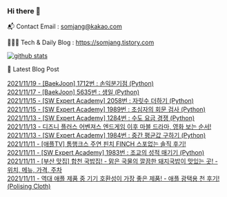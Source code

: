 ### Hi there 👋

📬  Contact Email : somjang@kakao.com

👨🏻‍💻  Tech & Daily Blog : https://somjang.tistory.com

[![github stats](https://github-readme-stats.vercel.app/api?username=SOMJANG&show_icons=true&hide_border=False)](https://somjang.tistory.com)

🤩 Latest Blog Post

[2021/11/19 - [BaekJoon] 1712번 : 손익분기점 (Python)](https://somjang.tistory.com/entry/BaekJoon-1712%EB%B2%88-%EC%86%90%EC%9D%B5%EB%B6%84%EA%B8%B0%EC%A0%90-Python) <br>
[2021/11/17 - [BaekJoon] 5635번 : 생일 (Python)](https://somjang.tistory.com/entry/BaekJoon-5635%EB%B2%88-%EC%83%9D%EC%9D%BC-Python) <br>
[2021/11/15 - [SW Expert Academy] 2058번 : 자릿수 더하기 (Python)](https://somjang.tistory.com/entry/SW-Expert-Academy-2058%EB%B2%88-%EC%9E%90%EB%A6%BF%EC%88%98-%EB%8D%94%ED%95%98%EA%B8%B0-Python) <br>
[2021/11/15 - [SW Expert Academy] 1989번 : 초심자의 회문 검사 (Python)](https://somjang.tistory.com/entry/SW-Expert-Academy-1989%EB%B2%88-%EC%B4%88%EC%8B%AC%EC%9E%90%EC%9D%98-%ED%9A%8C%EB%AC%B8-%EA%B2%80%EC%82%AC-Python) <br>
[2021/11/13 - [SW Expert Academy] 1284번 : 수도 요금 경쟁 (Python)](https://somjang.tistory.com/entry/SW-Expert-Academy-1284%EB%B2%88-%EC%88%98%EB%8F%84-%EC%9A%94%EA%B8%88-%EA%B2%BD%EC%9F%81-Python) <br>
[2021/11/13 - 디즈니 플러스 어벤져스 엔드게임 이후 마블 드라마, 영화 보는 순서!](https://somjang.tistory.com/entry/%EB%94%94%EC%A6%88%EB%8B%88-%ED%94%8C%EB%9F%AC%EC%8A%A4-%EC%96%B4%EB%B2%A4%EC%A0%B8%EC%8A%A4-%EC%97%94%EB%93%9C%EA%B2%8C%EC%9E%84-%EC%9D%B4%ED%9B%84-%EB%A7%88%EB%B8%94-%EB%93%9C%EB%9D%BC%EB%A7%88-%EC%98%81%ED%99%94-%EB%B3%B4%EB%8A%94-%EC%88%9C%EC%84%9C) <br>
[2021/11/13 - [SW Expert Academy] 1984번 : 중간 평균값 구하기 (Python)](https://somjang.tistory.com/entry/SW-Expert-Academy-1984%EB%B2%88-%EC%A4%91%EA%B0%84-%ED%8F%89%EA%B7%A0%EA%B0%92-%EA%B5%AC%ED%95%98%EA%B8%B0-Python) <br>
[2021/11/11 - [애플TV] 톰행크스 주연 핀치 FINCH 스포없는 솔직 후기!](https://somjang.tistory.com/entry/%EC%95%A0%ED%94%8CTV-%ED%86%B0%ED%96%89%ED%81%AC%EC%8A%A4-%EC%A3%BC%EC%97%B0-%ED%95%80%EC%B9%98-FINCH-%EC%8A%A4%ED%8F%AC%EC%97%86%EB%8A%94-%EC%86%94%EC%A7%81-%ED%9B%84%EA%B8%B0) <br>
[2021/11/11 - [SW Expert Academy] 1983번 : 조교의 성적 매기기 (Python)](https://somjang.tistory.com/entry/SW-Expert-Academy-1983%EB%B2%88-%EC%A1%B0%EA%B5%90%EC%9D%98-%EC%84%B1%EC%A0%81-%EB%A7%A4%EA%B8%B0%EA%B8%B0-Python) <br>
[2021/11/11 - [부산 맛집] 합천 국밥집! - 맑은 국물의 깔끔한 돼지국밥이 맛있는 곳! - 위치, 메뉴, 가격, 주차](https://somjang.tistory.com/entry/%EB%B6%80%EC%82%B0-%EB%A7%9B%EC%A7%91-%ED%95%A9%EC%B2%9C-%EA%B5%AD%EB%B0%A5%EC%A7%91-%EB%A7%91%EC%9D%80-%EA%B5%AD%EB%AC%BC%EC%9D%98-%EA%B9%94%EB%81%94%ED%95%9C-%EB%8F%BC%EC%A7%80%EA%B5%AD%EB%B0%A5%EC%9D%B4-%EB%A7%9B%EC%9E%88%EB%8A%94-%EA%B3%B3-%EC%9C%84%EC%B9%98-%EB%A9%94%EB%89%B4-%EA%B0%80%EA%B2%A9-%EC%A3%BC%EC%B0%A8) <br>
[2021/11/11 - 역대 애플 제품 중 기기 호환성이 가장 좋은 제품! - 애플 광택용 천 후기! (Polising Cloth)](https://somjang.tistory.com/entry/%EC%97%AD%EB%8C%80-%EC%95%A0%ED%94%8C-%EC%A0%9C%ED%92%88-%EC%A4%91-%EA%B8%B0%EA%B8%B0-%ED%98%B8%ED%99%98%EC%84%B1%EC%9D%B4-%EA%B0%80%EC%9E%A5-%EC%A2%8B%EC%9D%80-%EC%A0%9C%ED%92%88-%EC%95%A0%ED%94%8C-%EA%B4%91%ED%83%9D%EC%9A%A9-%EC%B2%9C-%ED%9B%84%EA%B8%B0-Polising-Cloth) <br>
